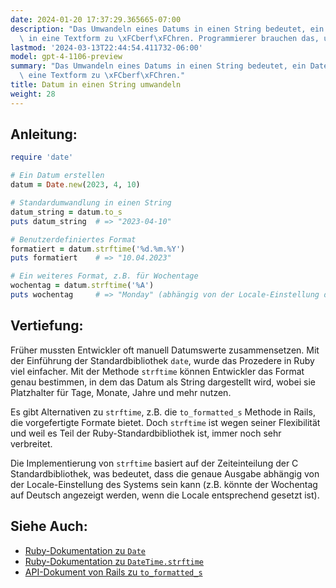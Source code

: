 ```yaml
---
date: 2024-01-20 17:37:29.365665-07:00
description: "Das Umwandeln eines Datums in einen String bedeutet, ein Date-Objekt\
  \ in eine Textform zu \xFCberf\xFChren. Programmierer brauchen das, um Daten\u2026"
lastmod: '2024-03-13T22:44:54.411732-06:00'
model: gpt-4-1106-preview
summary: "Das Umwandeln eines Datums in einen String bedeutet, ein Date-Objekt in\
  \ eine Textform zu \xFCberf\xFChren."
title: Datum in einen String umwandeln
weight: 28
---
```


## Anleitung:
```Ruby
require 'date'

# Ein Datum erstellen
datum = Date.new(2023, 4, 10)

# Standardumwandlung in einen String
datum_string = datum.to_s
puts datum_string  # => "2023-04-10"

# Benutzerdefiniertes Format
formatiert = datum.strftime('%d.%m.%Y')
puts formatiert    # => "10.04.2023"

# Ein weiteres Format, z.B. für Wochentage
wochentag = datum.strftime('%A')
puts wochentag     # => "Monday" (abhängig von der Locale-Einstellung des Systems)
```

## Vertiefung:
Früher mussten Entwickler oft manuell Datumswerte zusammensetzen. Mit der Einführung der Standardbibliothek `date`, wurde das Prozedere in Ruby viel einfacher. Mit der Methode `strftime` können Entwickler das Format genau bestimmen, in dem das Datum als String dargestellt wird, wobei sie Platzhalter für Tage, Monate, Jahre und mehr nutzen.

Es gibt Alternativen zu `strftime`, z.B. die `to_formatted_s` Methode in Rails, die vorgefertigte Formate bietet. Doch `strftime` ist wegen seiner Flexibilität und weil es Teil der Ruby-Standardbibliothek ist, immer noch sehr verbreitet.

Die Implementierung von `strftime` basiert auf der Zeiteinteilung der C Standardbibliothek, was bedeutet, dass die genaue Ausgabe abhängig von der Locale-Einstellung des Systems sein kann (z.B. könnte der Wochentag auf Deutsch angezeigt werden, wenn die Locale entsprechend gesetzt ist).

## Siehe Auch:
- [Ruby-Dokumentation zu `Date`](https://ruby-doc.org/stdlib-3.0.0/libdoc/date/rdoc/Date.html)
- [Ruby-Dokumentation zu `DateTime.strftime`](https://ruby-doc.org/stdlib-3.0.0/libdoc/date/rdoc/DateTime.html#method-i-strftime)
- [API-Dokument von Rails zu `to_formatted_s`](https://api.rubyonrails.org/classes/Time.html#method-i-to_formatted_s)
